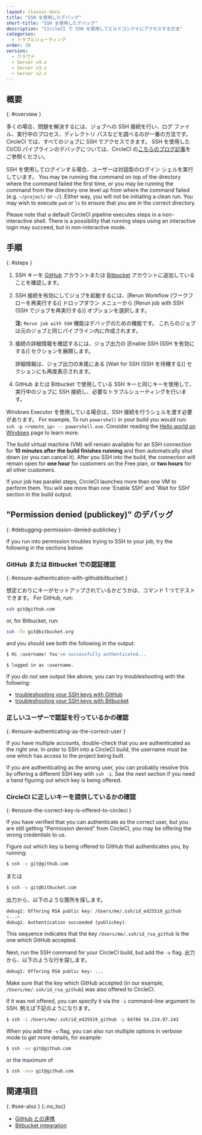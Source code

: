 ```yaml
---
layout: classic-docs
title: "SSH を使用したデバッグ"
short-title: "SSH を使用したデバッグ"
description: "CircleCI で SSH を使用してビルドコンテナにアクセスする方法"
categories:
  - トラブルシューティング
order: 20
version:
  - クラウド
  - Server v4.x
  - Server v3.x
  - Server v2.x
---
```


## 概要
{: #overview }

多くの場合、問題を解決するには、ジョブへの SSH 接続を行い、ログ ファイル、実行中のプロセス、ディレクトリ パスなどを調べるのが一番の方法です。 CircleCI では、すべてのジョブに SSH でアクセスできます。 SSH を使用した CI/CD パイプラインのデバッグについては、CircleCI の[こちらのブログ記事](https://circleci.com/blog/debugging-ci-cd-pipelines-with-ssh-access/)をご参照ください。

SSH を使用してログインする場合、ユーザーは対話型のログイン シェルを実行しています。 You may be running the command on top of the directory where the command failed the first time, or you may be running the command from the directory one level up from where the command failed (e.g. `~/project/` or `~/`). Either way, you will not be initiating a clean run. You may wish to execute `pwd` or `ls` to ensure that you are in the correct directory.

Please note that a default CircleCI pipeline executes steps in a non-interactive shell. There is a possibility that running steps using an interactive login may succeed, but in non-interactive mode.

## 手順
{: #steps }

1. SSH キーを [GitHub](https://help.github.com/articles/adding-a-new-ssh-key-to-your-github-account/) アカウントまたは [Bitbucket](https://confluence.atlassian.com/bitbucket/set-up-an-ssh-key-728138079.html) アカウントに追加していることを確認します。

2. SSH 接続を有効にしてジョブを起動するには、[Rerun Workflow (ワークフローを再実行する)] ドロップダウン メニューから [Rerun job with SSH (SSH でジョブを再実行する)] オプションを選択します。

     **注:** `Rerun job with SSH` 機能はデバッグのための機能です。 これらのジョブは元のジョブと同じパイプライン内に作成されます。

3. 接続の詳細情報を確認するには、ジョブ出力の [Enable SSH (SSH を有効にする)] セクションを展開します。

     詳細情報は、ジョブ出力の末尾にある [Wait for SSH (SSH を待機する)] セクションにも再度表示されます。

4. GitHub または Bitbucket で使用している SSH キーと同じキーを使用して、実行中のジョブに SSH 接続し、必要なトラブルシューティングを行います。

Windows Executor を使用している場合は、SSH 接続を行うシェルを渡す必要があります。 For example, To run  `powershell` in your build you would run: `ssh -p <remote_ip> -- powershell.exe`. Consider reading the [Hello world on Windows]({{site.baseurl}}/hello-world-windows) page to learn more.

The build virtual machine (VM) will remain available for an SSH connection for **10 minutes after the build finishes running** and then automatically shut down (or you can cancel it). After you SSH into the build, the connection will remain open for **one hour** for customers on the Free plan, or **two hours** for all other customers.

If your job has parallel steps, CircleCI launches more than one VM to perform them. You will see more than one 'Enable SSH' and 'Wait for SSH' section in the build output.

## "Permission denied (publickey)" のデバッグ
{: #debugging-permission-denied-publickey }

If you run into permission troubles trying to SSH to your job, try the following in the sections below.

### GitHub または Bitbucket での認証確認
{: #ensure-authentication-with-githubbitbucket }

想定どおりにキーがセットアップされているかどうかは、コマンド 1 つでテストできます。 For GitHub, run:

```bash
ssh git@github.com
```

or, for Bitbucket, run:
```bash
ssh -Tv git@bitbucket.org
```

and you should see both the following in the output:

```bash
$ Hi :username! You've successfully authenticated...
```

```bash
$ logged in as :username.
```

If you _do not_ see output like above, you can try troubleshooting with the following:
- [troubleshooting your SSH keys with GitHub](https://help.github.com/articles/error-permission-denied-publickey)
- [troubleshooting your SSH keys with Bitbucket](https://confluence.atlassian.com/bitbucket/troubleshoot-ssh-issues-271943403.html)

### 正しいユーザーで認証を行っているかの確認
{: #ensure-authenticating-as-the-correct-user }

If you have multiple accounts, double-check that you are authenticated as the right one. In order to SSH into a CircleCI build, the username must be one which has access to the project being built.

If you are authenticating as the wrong user, you can probably resolve this by offering a different SSH key with `ssh -i`. See the next section if you need a hand figuring out which key is being offered.

### CircleCI に正しいキーを提供しているかの確認
{: #ensure-the-correct-key-is-offered-to-circleci }

If you have verified that you can authenticate as the correct user, but you are still getting "Permission denied" from CircleCI, you may be offering the wrong credentials to us.

Figure out which key is being offered to GitHub that authenticates you, by running:

```bash
$ ssh -v git@github.com
```
または
```bash
$ ssh -v git@bitbucket.com
```

出力から、以下のような箇所を探します。

```bash
debug1: Offering RSA public key: /Users/me/.ssh/id_ed25519_github
<...>
debug1: Authentication succeeded (publickey).
```

This sequence indicates that the key `/Users/me/.ssh/id_rsa_github` is the one which GitHub accepted.

Next, run the SSH command for your CircleCI build, but add the `-v` flag. 出力から、以下のような行を探します。

```bash
debug1: Offering RSA public key: ...
```

Make sure that the key which GitHub accepted (in our example, `/Users/me/.ssh/id_rsa_github`) was also offered to CircleCI.

If it was not offered, you can specify it via the `-i` command-line argument to SSH. 例えば下記のようになります。

```bash
$ ssh -i /Users/me/.ssh/id_ed25519_github -p 64784 54.224.97.243
```

When you add the `-v` flag, you can also run multiple options in verbose mode to get more details, for example:

```bash
$ ssh -vv git@github.com
```
or the maximum of
```bash
$ ssh -vvv git@github.com
```

## 関連項目
{: #see-also }
{:.no_toc}

- [GitHub との連携]({{site.baseurl}}/github-integration/)
- [Bitbucket integration]({{site.baseurl}}/bitbucket-integration/)
